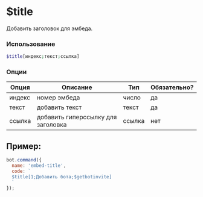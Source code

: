 

# $title

Добавить заголовок для эмбеда.

### Использование
 
```php
$title[индекс;текст;ссылка]
```

### Опции


| Опция | Описание | Тип | Обязательно? |
|--------|-------------|------|----------|
| индекс | номер эмбеда | число | да |
| текст | добавить текст | текст | да |
| ссылка | добавить гиперссылку для заголовка | ссылка | нет |


## Пример:

```javascript
bot.command({
  name: 'embed-title',
  code: `
  $title[1;Добавить бота;$getbotinvite]
  `
});
```

